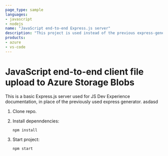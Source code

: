 ```yaml
---
page_type: sample
languages:
- javascript
- nodejs
name: "JavaScript end-to-end Express.js server"
description: "This project is used instead of the previous express-generator."
products:
- azure
- vs-code
---
```

  
  
# JavaScript end-to-end client file upload to Azure Storage Blobs

This is a basic Express.js server used for JS Dev Experience documentation, in place of the previously used express generator. 
asdasd
1. Clone repo.

1. Install depenndencies: 

    ```bash
    npm install
    ```

1. Start project:

    ```bash
    npm start
    ```
